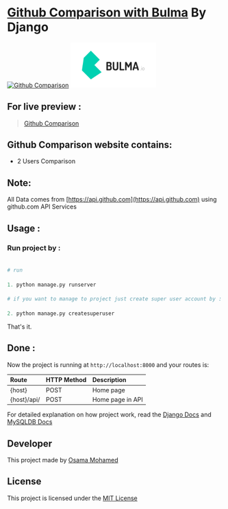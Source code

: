# [Github Comparison with Bulma](https://github-compare-osama-mohamed.herokuapp.com) By Django

[<img src="https://www.djangoproject.com/s/img/logos/django-logo-negative.png" width="200" title="Github Comparison" >](https://github-compare-osama-mohamed.herokuapp.com)
[<img src="https://raw.githubusercontent.com/jgthms/bulma/master/docs/images/bulma-banner.png" width="200" title="Github Comparison" >](https://github-compare-osama-mohamed.herokuapp.com)


## For live preview :
> [Github Comparison](https://github-compare-osama-mohamed.herokuapp.com)


## Github Comparison website contains:
* 2 Users Comparison

## Note:
All Data comes from [https://api.github.com](https://api.github.com) using github.com API Services


## Usage :
### Run project by :

``` python

# run 

1. python manage.py runserver

# if you want to manage to project just create super user account by :

2. python manage.py createsuperuser

```

That's it.

## Done :

Now the project is running at `http://localhost:8000` and your routes is:


| Route                                                      | HTTP Method 	   | Description                           	      |
|:-----------------------------------------------------------|:----------------|:---------------------------------------------|
| {host}       	                                             | POST      	     | Home page                                    |
| {host}/api/  	                                             | POST      	     | Home page in API                             |


For detailed explanation on how project work, read the [Django Docs](https://docs.djangoproject.com/en/1.11/) and [MySQLDB Docs](https://dev.mysql.com/doc/)

## Developer
This project made by [Osama Mohamed](https://www.facebook.com/osama.mohamed.ms)

## License
This project is licensed under the [MIT License](https://opensource.org/licenses/MIT)
